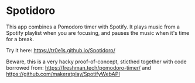 # Spotidoro

This app combines a Pomodoro timer with Spotify. It plays music from a Spotify playlist when you are focusing, and pauses the music when it's time for a break.

Try it here: https://tr0e1s.github.io/Spotidoro/

Beware, this is a very hacky proof-of-concept, sticthed together with code borrowed from: https://freshman.tech/pomodoro-timer/ and https://github.com/makeratplay/SpotifyWebAPI
